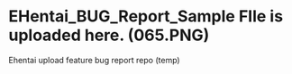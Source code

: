 # EHentai_BUG_Report_Sample FIle is uploaded here. (065.PNG)
Ehentai upload feature bug report repo (temp)

